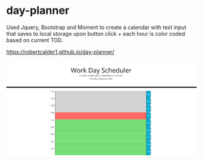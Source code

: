 # day-planner

Used Jquery, Bootstrap and Moment to create a calendar with text input that saves to local storage upon button click + each hour is color coded based on current TOD.

https://robertcalder1.github.io/day-planner/

![Screenshot 1](./assets/images/screenshot-1.PNG)

